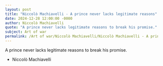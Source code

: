 ```yaml
---
layout: post
title: "Niccolò Machiavelli - A prince never lacks legitimate reasons"
date: 2024-12-28 12:00:00 -0000
author: Niccolò Machiavelli
quote: "A prince never lacks legitimate reasons to break his promise."
subject: Art of war
permalink: /Art of war/Niccolò Machiavelli/Niccolò Machiavelli - A prince never lacks legitimate reasons
---
```


A prince never lacks legitimate reasons to break his promise.

- Niccolò Machiavelli
